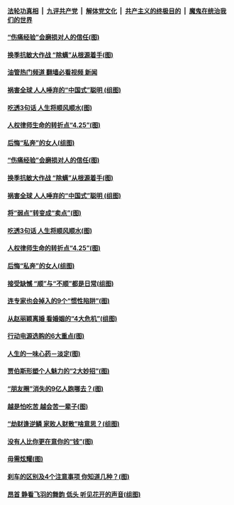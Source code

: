 ####  [法轮功真相](../../../../basic/blob/master/README.md?t=04270102) &nbsp;|&nbsp; [九评共产党](../../../../9ping.md/blob/master/README.md?t=04270102) &nbsp;|&nbsp; [解体党文化](../../../../jtdwh.md/blob/master/README.md?t=04270102)  &nbsp;|&nbsp; [共产主义的终极目的](../../../../gczydzjmd.md/blob/master/README.md?t=04270102) &nbsp;|&nbsp; [魔鬼在统治我们的世界](../../../../mgztzwmdsj.md/blob/master/README.md?t=04270102) 

#### [“伤痛经验”会磨损对人的信任(图)](../pages/p8/969922.md?t=04270102) 

#### [换季抗敏大作战 “除螨”从根源着手(图)](../pages/p8/969828.md?t=04270102) 

#### [油管热门频道 翻墙必看视频 新闻](http://159.65.108.143:81/youtube.html)

#### [祸害全球 人人唾弃的“中国式”聪明 (组图)](../pages/p8/969747.md?t=04270102) 

#### [吃透3句话 人生将顺风顺水(图)](../pages/p8/968880.md?t=04270102) 

#### [人权律师生命的转折点“4.25”(图)](../pages/p8/969754.md?t=04270102) 

#### [后悔“私奔”的女人(组图)](../pages/p8/969633.md?t=04270102) 

#### [“伤痛经验”会磨损对人的信任(图)](../pages/p8/969922.md?t=04270102) 

#### [换季抗敏大作战 “除螨”从根源着手(图)](../pages/p8/969828.md?t=04270102) 

#### [祸害全球 人人唾弃的“中国式”聪明 (组图)](../pages/p8/969747.md?t=04270102) 

#### [将“弱点”转变成“卖点”(图)](../pages/p8/969350.md?t=04270102) 

#### [吃透3句话 人生将顺风顺水(图)](../pages/p8/968880.md?t=04270102) 

#### [人权律师生命的转折点“4.25”(图)](../pages/p8/969754.md?t=04270102) 

#### [后悔“私奔”的女人(组图)](../pages/p8/969633.md?t=04270102) 

#### [接受缺憾 “顺”与“不顺”都是日常(组图)](../pages/p8/969757.md?t=04270102) 

#### [连专家也会掉入的9个“惯性陷阱”(图)](../pages/p8/969761.md?t=04270102) 

#### [从赵丽颖离婚 看婚姻的“4大危机”(组图)](../pages/p8/969636.md?t=04270102) 

#### [行动电源选购的6大重点(图)](../pages/p8/969659.md?t=04270102) 

#### [人生的一味心药－淡定(图)](../pages/p8/969573.md?t=04270102) 

#### [贾伯斯形塑个人魅力的“2大妙招”(图)](../pages/p8/969656.md?t=04270102) 

#### [“朋友圈”消失的9亿人跑哪去？(图)](../pages/p8/969648.md?t=04270102) 

#### [越是怕吃苦 越会苦一辈子(图)](../pages/p8/969566.md?t=04270102) 

#### [“劫财逢逆鳞 家败人财散”啥意思？(组图)](../pages/p8/969542.md?t=04270102) 

#### [没有人比你更在意你的“钱”(图)](../pages/p8/969534.md?t=04270102) 

#### [毋需炫耀(图)](../pages/p8/969366.md?t=04270102) 

#### [刹车的区别及4个注意事项 你知道几种？(图)](../pages/p8/969520.md?t=04270102) 

#### [昂首 静看飞羽的舞韵 低头 听见花开的声音(组图)](../pages/p8/965536.md?t=04270102) 

<img src='http://gfw-breaker.win/goodnews/indexes/p8.md' width='0px' height='0px'/>
